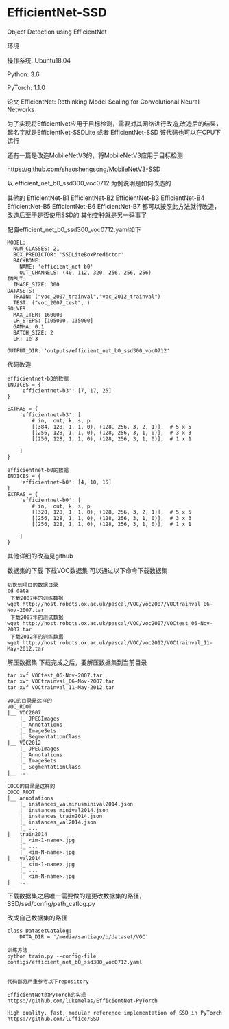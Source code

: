 # EfficientNet-SSD
Object Detection using EfficientNet

环境

操作系统: Ubuntu18.04

Python: 3.6

PyTorch: 1.1.0


论文 EfficientNet: Rethinking Model Scaling for Convolutional Neural Networks

为了实现将EfficientNet应用于目标检测，需要对其网络进行改造,改造后的结果，起名字就是EfficientNet-SSDLite 或者 EfficientNet-SSD
该代码也可以在CPU下运行

还有一篇是改造MobileNetV3的，将MobileNetV3应用于目标检测

https://github.com/shaoshengsong/MobileNetV3-SSD


以 efficient_net_b0_ssd300_voc0712 为例说明是如何改造的

其他的
EfficientNet-B1
EfficientNet-B2
EfficientNet-B3
EfficientNet-B4
EfficientNet-B5
EfficientNet-B6
EfficientNet-B7
都可以按照此方法就行改造，改造后至于是否使用SSD的 其他变种就是另一码事了

配置efficient_net_b0_ssd300_voc0712.yaml如下
```
MODEL:
  NUM_CLASSES: 21
  BOX_PREDICTOR: 'SSDLiteBoxPredictor'
  BACKBONE:
    NAME: 'efficient_net-b0'
    OUT_CHANNELS: (40, 112, 320, 256, 256, 256)
INPUT:
  IMAGE_SIZE: 300
DATASETS:
  TRAIN: ("voc_2007_trainval","voc_2012_trainval")
  TEST: ("voc_2007_test", )
SOLVER:
  MAX_ITER: 160000
  LR_STEPS: [105000, 135000]
  GAMMA: 0.1
  BATCH_SIZE: 2
  LR: 1e-3

OUTPUT_DIR: 'outputs/efficient_net_b0_ssd300_voc0712'
```

代码改造
```
efficientnet-b3的数据
INDICES = {
    'efficientnet-b3': [7, 17, 25]
}

EXTRAS = {
    'efficientnet-b3': [
        # in,  out, k, s, p
        [(384, 128, 1, 1, 0), (128, 256, 3, 2, 1)],  # 5 x 5
        [(256, 128, 1, 1, 0), (128, 256, 3, 1, 0)],  # 3 x 3
        [(256, 128, 1, 1, 0), (128, 256, 3, 1, 0)],  # 1 x 1

    ]
}

efficientnet-b0的数据
INDICES = {
    'efficientnet-b0': [4, 10, 15]
}
EXTRAS = {
    'efficientnet-b0': [
        # in,  out, k, s, p
        [(320, 128, 1, 1, 0), (128, 256, 3, 2, 1)],  # 5 x 5
        [(256, 128, 1, 1, 0), (128, 256, 3, 1, 0)],  # 3 x 3
        [(256, 128, 1, 1, 0), (128, 256, 3, 1, 0)],  # 1 x 1

    ]
}
```
其他详细的改造见github



数据集的下载
下载VOC数据集
可以通过以下命令下载数据集
```
切换到项目的数据目录
cd data
 下载2007年的训练数据
wget http://host.robots.ox.ac.uk/pascal/VOC/voc2007/VOCtrainval_06-Nov-2007.tar
 下载2007年的测试数据
wget http://host.robots.ox.ac.uk/pascal/VOC/voc2007/VOCtest_06-Nov-2007.tar
 下载2012年的训练数据
wget http://host.robots.ox.ac.uk/pascal/VOC/voc2012/VOCtrainval_11-May-2012.tar
```
解压数据集
下载完成之后，要解压数据集到当前目录
```
tar xvf VOCtest_06-Nov-2007.tar
tar xvf VOCtrainval_06-Nov-2007.tar
tar xvf VOCtrainval_11-May-2012.tar

VOC的目录是这样的
VOC_ROOT
|__ VOC2007
    |_ JPEGImages
    |_ Annotations
    |_ ImageSets
    |_ SegmentationClass
|__ VOC2012
    |_ JPEGImages
    |_ Annotations
    |_ ImageSets
    |_ SegmentationClass
|__ ...

COCO的目录是这样的
COCO_ROOT
|__ annotations
    |_ instances_valminusminival2014.json
    |_ instances_minival2014.json
    |_ instances_train2014.json
    |_ instances_val2014.json
    |_ ...
|__ train2014
    |_ <im-1-name>.jpg
    |_ ...
    |_ <im-N-name>.jpg
|__ val2014
    |_ <im-1-name>.jpg
    |_ ...
    |_ <im-N-name>.jpg
|__ ...
```
下载数据集之后唯一需要做的是更改数据集的路径，
SSD/ssd/config/path_catlog.py

改成自己数据集的路径
```
class DatasetCatalog:
    DATA_DIR = '/media/santiago/b/dataset/VOC'

训练方法
python train.py --config-file configs/efficient_net_b0_ssd300_voc0712.yaml


代码部分严重参考以下repository

EfficientNet的PyTorch的实现
https://github.com/lukemelas/EfficientNet-PyTorch

High quality, fast, modular reference implementation of SSD in PyTorch
https://github.com/lufficc/SSD
```

